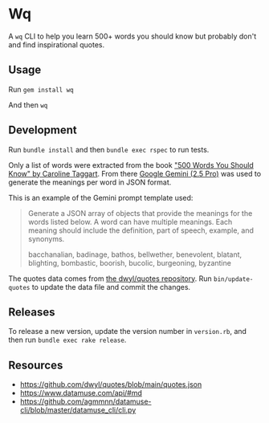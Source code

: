 # Wq

A `wq` CLI to help you learn 500+ words you should know but probably don't and find inspirational quotes.

## Usage

Run `gem install wq`

And then `wq`

## Development

Run `bundle install` and then `bundle exec rspec` to run tests.

Only a list of words were extracted from the book ["500 Words You Should Know" by Caroline Taggart](https://www.goodreads.com/book/show/23359837-500-words-you-should-know). From there [Google Gemini (2.5 Pro)](https://gemini.google.com) was used to generate the meanings per word in JSON format.

This is an example of the Gemini prompt template used:
> Generate a JSON array of objects that provide the meanings for the words listed below. A word can have multiple meanings. Each meaning should include the definition, part of speech, example, and synonyms.
>
> bacchanalian, badinage, bathos, bellwether, benevolent, blatant, blighting, bombastic, boorish, bucolic, burgeoning, byzantine

The quotes data comes from [the dwyl/quotes repository](https://github.com/dwyl/quotes/blob/main/quotes.json). Run `bin/update-quotes` to update the data file and commit the changes.

## Releases

To release a new version, update the version number in `version.rb`, and then run `bundle exec rake release`.

## Resources

- https://github.com/dwyl/quotes/blob/main/quotes.json
- https://www.datamuse.com/api/#md
- https://github.com/agmmnn/datamuse-cli/blob/master/datamuse_cli/cli.py
